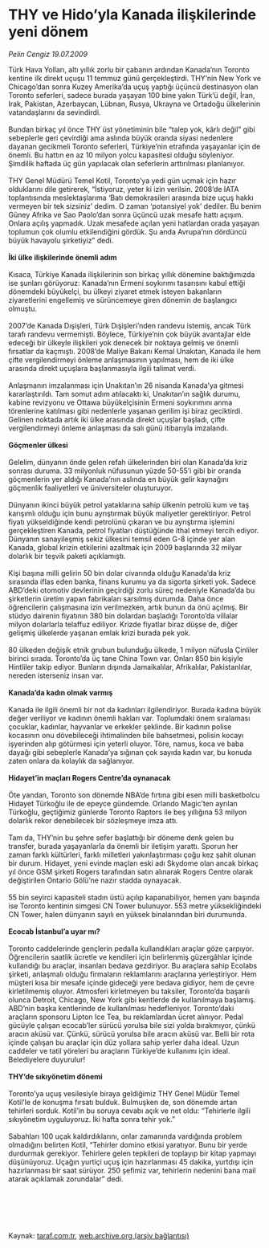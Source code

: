 # THY ve Hido’yla Kanada ilişkilerinde yeni dönem

*Pelin Cengiz 19.07.2009*

<div class="taraf_structure_2col_1zq">
<div class="margen_n">



 <p>Türk Hava Yolları, altı yıllık zorlu bir çabanın ardından Kanada’nın Toronto kentine ilk direkt uçuşu 11 temmuz günü gerçekleştirdi. THY’nin New York ve Chicago’dan sonra Kuzey Amerika’da uçuş yaptığı üçüncü destinasyon olan Toronto seferleri, sadece burada yaşayan 100 bine yakın Türk’ü değil, İran, Irak, Pakistan, Azerbaycan, Lübnan, Rusya, Ukrayna ve Ortadoğu ülkelerinin vatandaşlarını da sevindirdi. <br/><br/>Bundan birkaç yıl önce THY üst yönetiminin bile “talep yok, kârlı değil” gibi sebeplerle geri çevirdiği ama aslında büyük oranda siyasi nedenlere dayanan gecikmeli Toronto seferleri, Türkiye’nin etrafında yaşayanlar için de önemli. Bu hattın en az 10 milyon yolcu kapasitesi olduğu söyleniyor. Şimdilik haftada üç gün yapılacak olan seferlerin arttırılması planlanıyor. <br/><br/>THY Genel Müdürü Temel Kotil, Toronto’ya yedi gün uçmak için hazır olduklarını dile getirerek, “İstiyoruz, yeter ki izin verilsin. 2008’de IATA toplantısında meslektaşlarıma ‘Batı demokrasileri arasında bize uçuş hakkı vermeyen bir tek sizsiniz’ dedim. O zaman ‘potansiyel yok’ dediler. Bu benim Güney Afrika ve Sao Paolo’dan sonra üçüncü uzak mesafe hattı açışım. Onlara açılış yapmadık. Uzak mesafede açılan yeni hatlardan orada yaşayan toplumun çok olumlu etkilendiğini gördük. Şu anda Avrupa’nın dördüncü büyük havayolu şirketiyiz” dedi. <b><br/><br/>İki ülke ilişkilerinde önemli adım</b> <br/><br/>Kısaca, Türkiye Kanada ilişkilerinin son birkaç yıllık dönemine baktığımızda ise şunları görüyoruz: Kanada’nın Ermeni soykırımı tasarısını kabul ettiği dönemdeki büyükelçi, bu ülkeyi ziyaret etmek isteyen bakanların ziyaretlerini engellemiş ve sürüncemeye giren dönemin de başlangıcı olmuştu. <br/><br/>2007’de Kanada Dışişleri, Türk Dışişleri’nden randevu istemiş, ancak Türk tarafı randevu vermemişti. Böylece, Türkiye’nin çok büyük avantajlar elde edeceği bir ülkeyle ilişkileri yok denecek bir noktaya gelmiş ve önemli fırsatlar da kaçmıştı. 2008’de Maliye Bakanı Kemal Unakıtan, Kanada ile hem çifte vergilendirmeyi önleme anlaşmasının yapılması, hem de iki ülke arasında direkt uçuşlara başlanmasıyla ilgili talimat verdi. <br/><br/>Anlaşmanın imzalanması için Unakıtan’ın 26 nisanda Kanada’ya gitmesi kararlaştırıldı. Tam somut adım atılacaktı ki, Unakıtan’ın sağlık durumu, kabine revizyonu ve Ottawa büyükelçisinin Ermeni soykırımını anma törenlerine katılması gibi nedenlerle yaşanan gerilim işi biraz geciktirdi. Gelinen noktada artık iki ülke arasında direkt uçuşlar başladı, çifte vergilendirmeyi önleme anlaşması da salı günü itibarıyla imzalandı. <b><br/><br/>Göçmenler ülkesi </b><br/><br/>Gelelim, dünyanın önde gelen refah ülkelerinden biri olan Kanada’da kriz sonrası duruma. 33 milyonluk nüfusunun yüzde 50-55’i gibi bir oranda göçmenlerin yer aldığı Kanada’nın aslında en büyük gelir kaynağını göçmenlik faaliyetleri ve üniversiteler oluşturuyor. <br/><br/>Dünyanın ikinci büyük petrol yataklarına sahip ülkenin petrolü kum ve taş karışımlı olduğu için bunu ayrıştırmak büyük maliyetler gerektiriyor. Petrol fiyatı yükseldiğinde kendi petrolünü çıkaran ve bu ayrıştırma işlemini gerçekleştiren Kanada, petrol fiyatları düştüğünde ithal etmeyi tercih ediyor. Dünyanın sanayileşmiş sekiz ülkesini temsil eden G-8 içinde yer alan Kanada, global krizin etkilerini azaltmak için 2009 başlarında 32 milyar dolarlık bir teşvik paketi açıklamıştı. <br/><br/>Kişi başına milli gelirin 50 bin dolar civarında olduğu Kanada’da kriz sırasında iflas eden banka, finans kurumu ya da sigorta şirketi yok. Sadece ABD’deki otomotiv devlerinin geçirdiği zorlu süreç nedeniyle Kanada’da bu şirketlerin üretim yapan fabrikaları sarsılmış durumda. Daha önce öğrencilerin çalışmasına izin verilmezken, artık bunun da önü açılmış. Bir stüdyo dairenin fiyatının 380 bin dolardan başladığı Toronto’da villalar milyon dolarlarla telaffuz ediliyor. Krizde fiyatlar biraz düşse de, diğer gelişmiş ülkelerde yaşanan emlak krizi burada pek yok. <br/><br/>80 ülkeden değişik etnik grubun bulunduğu ülkede, 1 milyon nüfusla Çinliler birinci sırada. Toronto’da üç tane China Town var. Onları 850 bin kişiyle Hintliler takip ediyor. Bunların dışında Jamaikalılar, Afrikalılar, Pakistanlılar, nereden isterseniz insan var. <b><br/><br/>Kanada’da kadın olmak varmış</b> <br/><br/>Kanada ile ilgili önemli bir not da kadınları ilgilendiriyor. Burada kadına büyük değer veriliyor ve kadının önemli hakları var. Toplumdaki önem sıralaması çocuklar, kadınlar, hayvanlar ve erkekler şeklinde. Bir kadının polise kocasının onu dövebileceği ihtimalinden bile bahsetmesi, polisin kocayı işyerinden alıp götürmesi için yeterli oluyor. Töre, namus, koca ve baba dayağı gibi sebeplerle Kanada’ya sığınan çok sayıda kadın var, bu konuda zaten onlara da kolaylık da sağlanıyor.<b> <br/><br/>Hidayet’in maçları Rogers Centre’da oynanacak</b> <br/><br/>Öte yandan, Toronto son dönemde NBA’de fırtına gibi esen milli basketbolcu Hidayet Türkoğlu ile de epeyce gündemde. Orlando Magic’ten ayrılan Türkoğlu, geçtiğimiz günlerde Toronto Raptors ile beş yıllığına 53 milyon dolarlık rekor denebilecek bir sözleşmeye imza attı. <br/><br/>Tam da, THY’nin bu şehre sefer başlattığı bir döneme denk gelen bu transfer, burada yaşayanlarla da önemli bir iletişim yarattı. Sporun her zaman farklı kültürleri, farklı milletleri yakınlaştırması çoğu kez şahit olunan bir durum. Hidayet, yeni evinde maçları eski adı Skydome olan ancak birkaç yıl önce GSM şirketi Rogers tarafından satın alınarak Rogers Centre olarak değiştirilen Ontario Gölü’ne nazır stadda oynayacak. <br/><br/>55 bin seyirci kapasiteli stadın üstü açılıp kapanabiliyor, hemen yanı başında ise Toronto kentinin simgesi CN Tower bulunuyor. 553 metre yüksekliğindeki CN Tower, halen dünyanın sayılı en yüksek binalarından biri durumunda. <b><br/><br/>Ecocab İstanbul’a uyar mı?</b> <br/><br/>Toronto caddelerinde gençlerin pedalla kullandıkları araçlar göze çarpıyor. Öğrencilerin saatlik ücretle ve kendileri için belirlenmiş güzergâhlar içinde kullandığı bu araçlar, insanları bedava gezdiriyor. Bu araçlara sahip Ecolabs şirketi, anlaşmalı olduğu firmaların reklamlarını araçlarına yerleştiriyor. Hem müşteri kısa bir mesafe içinde gideceği yere bedava gidiyor, hem de çevre kirletilmemiş oluyor. Atmosferi kirletmeyen bu taksiler, Toronto’da başarılı olunca Detroit, Chicago, New York gibi kentlerde de kullanılmaya başlamış. ABD’nin başka kentlerinde de kullanılması hedefleniyor. Toronto’daki araçların sponsoru Lipton Ice Tea, bu reklamlardan ücret alınıyor. Pedal gücüyle çalışan ecocab’ler sürücü yorulsa bile sizi yolda bırakmıyor, çünkü aracın aküsü var. Çünkü, sürücü yorulsa bile aracın aküsü var. Belli bir rota içinde çalışan bu araçlar için düz yollara sahip yerler daha ideal. Uzun caddeler ve tatil yöreleri bu araçların Türkiye’de kullanımı için ideal. Belediyelere duyurulur!<b> <br/><br/>THY’de sıkıyönetim dönemi</b> <br/><br/>Toronto’ya uçuş vesilesiyle biraya geldiğimiz THY Genel Müdür Temel Kotil’le de konuşma fırsatı bulduk. Bulmuşken de, son dönemde artan tehirleri sorduk. Kotil’in bu soruya cevabı açık ve net oldu: “Tehirlerle ilgili sıkıyönetim uyguluyoruz. İki hafta sonra tehir yok.” <br/><br/>Sabahları 100 uçak kaldırdıklarını, onlar zamanında vardığında problem olmadığını belirten Kotil, “Tehirler domino etkisi yaratıyor. Bunu bir yerde durdurmak gerekiyor. Tehirlere gelen tepkileri de toplayıp bir kitap yapmayı düşünüyoruz. Uçağın yurtiçi uçuş için hazırlanması 45 dakika, yurtdışı için hazırlanması bir saat sürüyor. 250 şefimiz var, tehirlerin nedenini bana mail atarak açıklamak zorundalar” dedi.</p>
<br/>
<br/>
<br/>



<br/>


<div id="taraf_not">
</div>

</div>


</div>

Kaynak: [taraf.com.tr](http://taraf.com.tr:80/makale/6618.htm), [web.archive.org (arşiv bağlantısı)](http://web.archive.org/web/20091221031735/http://taraf.com.tr:80/makale/6618.htm)
